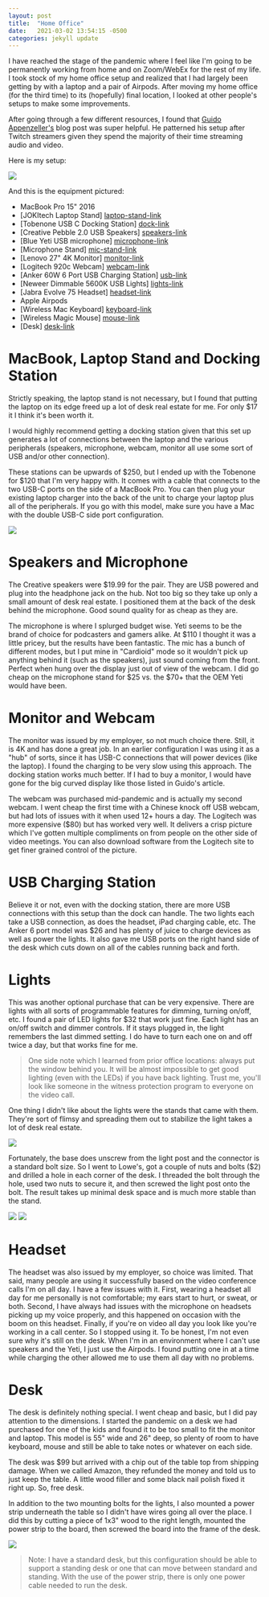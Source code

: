 ```yaml
---
layout: post
title:  "Home Office"
date:   2021-03-02 13:54:15 -0500
categories: jekyll update
---
```

I have reached the stage of the pandemic where I feel like I'm going to be permanently working from home and on Zoom/WebEx for the rest of my life.  I took stock of my home office setup and realized that I had largely been  getting by with a laptop and a pair of Airpods.  After moving my home office (for the third time) to its (hopefully) final location, I looked at other people's setups to make some improvements.

After going through a few different resources, I found that [Guido Appenzeller's][guido-link] blog post was super helpful.  He patterned his setup after Twitch streamers given they spend the majority of their time streaming audio and video.

Here is my setup:

<img src="{{site.baseurl}}/assets/images/home_office.jpg">

And this is the equipment pictured:
- MacBook Pro 15" 2016
- [JOKItech Laptop Stand] [laptop-stand-link]
- [Tobenone USB C Docking Station] [dock-link]
- [Creative Pebble 2.0 USB Speakers] [speakers-link] 
- [Blue Yeti USB microphone] [microphone-link] 
- [Microphone Stand] [mic-stand-link] 
- [Lenovo 27" 4K Monitor] [monitor-link]
- [Logitech 920c Webcam] [webcam-link] 
- [Anker 60W 6 Port USB Charging Station] [usb-link]
- [Neweer Dimmable 5600K USB Lights] [lights-link] 
- [Jabra Evolve 75 Headset] [headset-link]
- Apple Airpods 
- [Wireless Mac Keyboard] [keyboard-link]
- [Wireless Magic Mouse] [mouse-link]
- [Desk] [desk-link]

# MacBook, Laptop Stand and Docking Station
Strictly speaking, the laptop stand is not necessary, but I found that putting the laptop on its edge freed up a lot of desk real estate for me.  For only $17 it I think it's been worth it.

I would highly recommend getting a docking station given that this set up generates a lot of connections between the laptop and the various peripherals (speakers, microphone, webcam, monitor all use some sort of USB and/or other connection).  

These stations can be upwards of $250, but I ended up with the Tobenone for $120 that I'm very happy with.  It comes with a cable that connects to the two USB-C ports on the side of a MacBook Pro. You can then plug your existing laptop charger into the back of the unit to charge your laptop plus all of the peripherals. If you go with this model, make sure you have a Mac with the double USB-C side port configuration.

<img src="{{site.baseurl}}/assets/images/usb_hub.jpg">

# Speakers and Microphone
The Creative speakers were $19.99 for the pair.  They are USB powered and plug into the headphone jack on the hub.  Not too big so they take up only a small amount of desk real estate.  I positioned them at the back of the desk behind the microphone.  Good sound quality for as cheap as they are.

The microphone is where I splurged budget wise.  Yeti seems to be the brand of choice for podcasters and gamers alike.  At $110 I thought it was a little pricey, but the results have been fantastic.  The mic has a bunch of different modes, but I put mine in "Cardioid" mode so it wouldn't pick up anything behind it (such as the speakers), just sound coming from the front.  Perfect when hung over the display just out of view of the webcam.  I did go cheap on the microphone stand for $25 vs. the $70+ that the OEM Yeti would have been.

# Monitor and Webcam
The monitor was issued by my employer, so not much choice there.  Still, it is 4K and has done a great job.  In an earlier configuration I was using it as a "hub" of sorts, since it has USB-C connections that will power devices (like the laptop).  I found the charging to be very slow using this approach.  The docking station works much better.  If I had to buy a monitor, I would have gone for the big curved display like those listed in Guido's article.

The webcam was purchased mid-pandemic and is actually my second webcam. I went cheap the first time with a Chinese knock off USB webcam, but had lots of issues with it when used 12+ hours a day.  The Logitech was more expensive ($80) but has worked very well.  It delivers a crisp picture which I've gotten multiple compliments on from people on the other side of video meetings.  You can also download software from the Logitech site to get finer grained control of the picture.

# USB Charging Station
Believe it or not, even with the docking station, there are more USB connections with this setup than the dock can handle.  The two lights each take a USB connection, as does the headset, iPad charging cable, etc.  The Anker 6 port model was $26 and has plenty of juice to charge devices as well as power the lights.  It also gave me USB ports on the right hand side of the desk which cuts down on all of the cables running back and forth.

# Lights
This was another optional purchase that can be very expensive.  There are lights with all sorts of programmable features for dimming, turning on/off, etc.  I found a pair of LED lights for $32 that work just fine.  Each light has an on/off switch and dimmer controls.  If it stays plugged in, the light remembers the last dimmed setting.  I do have to turn each one on and off twice a day, but that works fine for me.

> One side note which I learned from prior office locations:  always put the
> window behind you.  It will be almost impossible to get good lighting
> (even with the LEDs) if you have back lighting.  Trust me, you'll look
> like someone in the witness protection program to everyone on the video call.

One thing I didn't like about the lights were the stands that came with them.  They're sort of flimsy and spreading them out to stabilize the light takes a lot of desk real estate.

<img src="{{site.baseurl}}/assets/images/led_lights.jpg">

Fortunately, the base does unscrew from the light post and the connector is a standard bolt size. So I went to Lowe's, got a couple of nuts and bolts ($2) and drilled a hole in each corner of the desk.  I threaded the bolt through the hole, used two nuts to secure it, and then screwed the light post onto the bolt. The result takes up minimal desk space and is much more stable than the stand.

<img src="{{site.baseurl}}/assets/images/led_light_base.jpg">
<img src="{{site.baseurl}}/assets/images/led_light_bottom.jpg">


# Headset
The headset was also issued by my employer, so choice was limited.  That said, many people are using it successfully based on the video conference calls I'm on all day.  I have a few issues with it.  First, wearing a headset all day for me personally is not comfortable; my ears start to hurt, or sweat, or both.  Second, I have always had issues with the microphone on headsets picking up my voice properly, and this happened on occasion with the boom on this headset.  Finally, if you're on video all day you look like you're working in a call center.  So I stopped using it.  To be honest, I'm not even sure why it's still on the desk.  When I'm in an environment where I can't use speakers and the Yeti, I just use the Airpods. I found putting one in at a time while charging the other allowed me to use them all day with no problems.

# Desk
The desk is definitely nothing special.  I went cheap and basic, but I did pay attention to the dimensions.  I started the pandemic on a desk we had purchased for one of the kids and found it to be too small to fit the monitor and laptop.  This model is 55" wide and 26" deep, so plenty of room to have keyboard, mouse and still be able to take notes or whatever on each side.

The desk was $99 but arrived with a chip out of the table top from shipping damage.  When we called Amazon, they refunded the money and told us to just keep the table.  A little wood filler and some black nail polish fixed it right up.  So, free desk.

In addition to the two mounting bolts for the lights, I also mounted a power strip underneath the table so I didn't have wires going all over the place.  I did this by cutting a piece of 1x3" wood to the right length, mounted the power strip to the board, then screwed the board into the frame of the desk.

<img src="{{site.baseurl}}/assets/images/desk_under.jpg">

> Note: I have a standard desk, but this configuration should be able 
> to support a standing desk or 
> one that can move between standard and standing.  With the use of 
> the power strip, there is only one power cable needed to run the desk.

[guido-link]: https://guido.appenzeller.net/2021/02/21/the-home-office-in-2021-we-are-all-just-streamers/
[desk-link]: https://www.amazon.com/gp/product/B082F1CDVJ/ref=ppx_yo_dt_b_search_asin_title?ie=UTF8&psc=1
[monitor-link]: https://www.lenovo.com/us/en/accessories-and-monitors/monitors/professional/P27h-10A16270QP127inch-Monitor-HDMI/p/61AFGAR1US?cid=us:sem%7Cse%7Cgoogle%7Cca+smart+shopping+accessories+non-intel%7Cgs_accessories%7C%7C61AFGAR1US%7C12111973117%7C115095911503%7Cpla-1139772220953%7Cshopping%7Cbrand&gclid=Cj0KCQiAhP2BBhDdARIsAJEzXlELGsj_mn7SIUlYD6h8LnDJya7AQ6DRceWJLvzBYG02l9GvKSv_qfsaAn_vEALw_wcB
[webcam-link]: https://www.amazon.com/Computer-Webcam-C920-Pro-Widescreen/dp/B08HBTC1PM/ref=sr_1_14?dchild=1&keywords=logitech+c920&qid=1614805918&sr=8-14
[keyboard-link]: https://www.apple.com/shop/product/MLA22LL/A/magic-keyboard-us-english?afid=p238%7CsG9P7aIv2-dc_mtid_1870765e38482_pcrid_498317912093_pgrid_117360649883_&cid=aos-us-kwgo-pla-btb--slid---product-MLA22LL/A
[mouse-link]: https://www.apple.com/shop/product/MLA02LL/A/magic-mouse-2-silver?afid=p238%7CsBCPYi5yf-dc_mtid_1870765e38482_pcrid_491670609769_pgrid_120337445990_&cid=aos-us-kwgo-pla-btb--slid---product-MLA02LL/A
[microphone-link]: https://www.amazon.com/gp/product/B00N1YPXW2/ref=ppx_yo_dt_b_asin_title_o03_s00?ie=UTF8&psc=1
[mic-stand-link]: https://www.amazon.com/gp/product/B07Q6W8TQ9/ref=ppx_yo_dt_b_asin_title_o03_s00?ie=UTF8&psc=1
[laptop-stand-link]: https://www.amazon.com/gp/product/B08FCZZTH4/ref=ppx_yo_dt_b_asin_title_o06_s00?ie=UTF8&psc=1
[speakers-link]: https://www.amazon.com/gp/product/B0791H74NT/ref=ppx_yo_dt_b_asin_title_o07_s00?ie=UTF8&psc=1
[dock-link]: https://www.amazon.com/gp/product/B088D5436G/ref=ppx_yo_dt_b_asin_title_o07_s00?ie=UTF8&psc=1
[lights-link]: https://www.amazon.com/gp/product/B07T8FBZC2/ref=ppx_yo_dt_b_asin_title_o08_s00?ie=UTF8&psc=1
[usb-link]: https://www.amazon.com/gp/product/B00P936188/ref=ppx_yo_dt_b_search_asin_title?ie=UTF8&psc=1
[headset-link]: https://www.amazon.com/Jabra-Evolve-Stereo-Including-Link/dp/B071VQTRST/ref=asc_df_B071VQTRST/?tag=hyprod-20&linkCode=df0&hvadid=312150547590&hvpos=&hvnetw=g&hvrand=861380978943379516&hvpone=&hvptwo=&hvqmt=&hvdev=c&hvdvcmdl=&hvlocint=&hvlocphy=9009669&hvtargid=pla-401607112547&psc=1&tag=&ref=&adgrpid=70581793108&hvpone=&hvptwo=&hvadid=312150547590&hvpos=&hvnetw=g&hvrand=861380978943379516&hvqmt=&hvdev=c&hvdvcmdl=&hvlocint=&hvlocphy=9009669&hvtargid=pla-401607112547